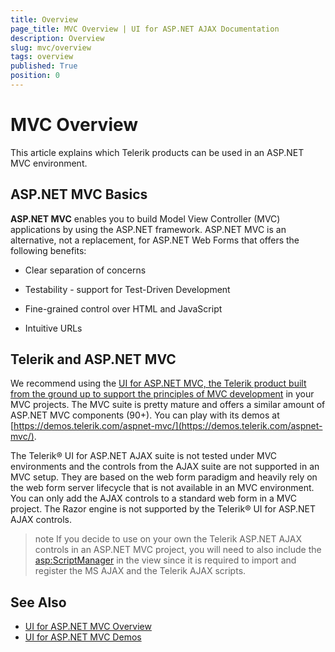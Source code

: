 ```yaml
---
title: Overview
page_title: MVC Overview | UI for ASP.NET AJAX Documentation
description: Overview
slug: mvc/overview
tags: overview
published: True
position: 0
---
```


# MVC Overview



This article explains which Telerik products can be used in an ASP.NET MVC environment.

## ASP.NET MVC Basics

**ASP.NET MVC** enables you to build Model View Controller (MVC) applications by using the ASP.NET framework. ASP.NET MVC is an alternative, not a replacement, for ASP.NET Web Forms that offers the following benefits:

* Clear separation of concerns

* Testability - support for Test-Driven Development

* Fine-grained control over HTML and JavaScript

* Intuitive URLs

## Telerik and ASP.NET MVC

We recommend using the [UI for ASP.NET MVC, the Telerik product built from the ground up to support the principles of MVC development](https://www.telerik.com/aspnet-mvc) in your MVC projects. The MVC suite is pretty mature and offers a similar amount of ASP.NET MVC components (90+). You can play with its demos at [https://demos.telerik.com/aspnet-mvc/](https://demos.telerik.com/aspnet-mvc/).

The Telerik® UI for ASP.NET AJAX suite is not tested under MVC environments and the controls from the AJAX suite are not supported in an MVC setup. They are based on the web form paradigm and heavily rely on the web form server lifecycle that is not available in an MVC environment. You can only add the AJAX controls to a standard web form in a MVC project. The Razor engine is not supported by the Telerik® UI for ASP.NET AJAX controls.

>note If you decide to use on your own the Telerik ASP.NET AJAX controls in an ASP.NET MVC project, you will need to also include the <asp:ScriptManager> in the view since it is required to import and register the MS AJAX and the Telerik AJAX scripts.



## See Also

 * [UI for ASP.NET MVC Overview](https://www.telerik.com/aspnet-mvc)
 * [UI for ASP.NET MVC Demos](https://demos.telerik.com/aspnet-mvc/)
